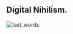 ## Digital Nihilism.
![last_words](https://64.media.tumblr.com/df9ec73a9fa360fbf8b3031dd867884b/tumblr_oqj7muUsQR1vgf8bko1_1280.pnj)
